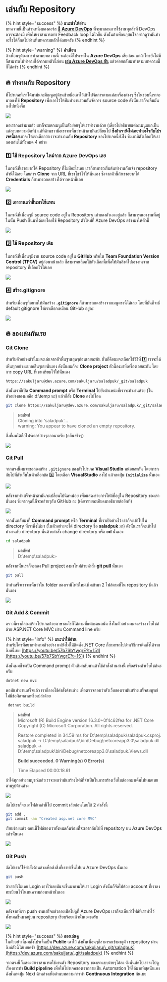 # เล่นกับ Repository

{% hint style="success" %}
**แนะนำให้อ่าน**  
บทความนี้เป็นส่วนหนึ่งของคอร์ส [**👶 Azure DevOps**](https://saladpuk.gitbook.io/learn/cloud/azure-devops) ที่จะมาสอนการใช้งานทุกสิ่งที่ DevOps ควรจะต้องมี เพื่อให้เราสามารถทำ Feedback loop ได้ไวขึ้น ดังนั้นถ้าเพื่อนๆสนใจอยากดูว่ามันทำอะไรได้ก็กดไปอ่านที่บทความหลักได้เลยครัช
{% endhint %}

{% hint style="warning" %}
**คำเตือน**  
ถ้าเพื่อนๆต้องการทำตามบทความนี้ จะต้องมีโปรเจคใน **Azure DevOps** เสียก่อน แต่ถ้าใครยังไม่มีก็สามารถไปทำตามได้จากบทตัวนี้ก่อน [**เล่น Azure DevOps กัน**](https://saladpuk.gitbook.io/learn/cloud/azure-devops/azure-devops) แล้วค่อยกลับมาทำตามบทความนี้ก็ได้ครัช
{% endhint %}

## 🔥 ทำงานกับ Repository

ที่โปรเจคที่เราได้มามันจะมีเมนูอยู่ด้านซ้ายมือเอาไว้เข้าไปจัดการตามแต่ละเรื่องต่างๆ ซึ่งในรอบนี้เราจะมาลองใช้ **Repository** เพื่อเอาไว้ให้ทีมทำงานร่วมกันจัดการ source code ดังนั้นเราก็จะจิ้มมันลงไปหนึ่งจึ๊ก

![](../../.gitbook/assets/image%20%28539%29.png)

พอเรากดเข้ามาแล้ว เขาก็จะแตกเมนูเป็นตัวย่อยๆให้เราทำงานด้วย \(เดี๋ยวไปอธิบายแต่ละเมนูแยกเป็นแต่ละบทความอีกที\) แต่ที่ด้านขวามือเราจะเห็นว่าหน้าตามันเปลี่ยนไป **ซึ่งถ้าเรายังไม่เคยทำอะไรกับโปรเจคนี้เลย**เขาจะให้เราเลือกว่าเราจะทำงานกับ **Repository** ของโปรเจคนี้ยังไง ซึ่งเขามีตัวเลือกให้เราลองเล่นได้ทั้งหมด 4 อย่าง

### 1️⃣ ใช้ Repository ใหม่จาก Azure DevOps เลย

ในกรณีที่เราอยากได้ Repository ที่ไม่มีอะไรเลย เราก็สามารถเริ่มต้นทำงานกับเจ้า repository ตัวนีได้เลย โดยการ **Clone** จาก URL ที่เขาโชว์ไว้ให้นั่นเอง ซึ่งจากตัวนี้ถ้าเราอยากได้ **Credentials** ก็สามารถกดสร้างได้จากหน้านี้เลย

![](../../.gitbook/assets/image%20%2862%29.png)

### 2️⃣ เอางานเก่าขึ้นมาใช้แทน

ในกรณีที่เพื่อนๆมี source code อยู่ใน Repository เก่าของตัวเองอยู่แล้ว ก็สามารถเอางานที่อยู่ในนั้น Push ขึ้นมาได้เลยโดยใช้ Repository ตัวใหม่ที่ Azure DevOps สร้างมาให้ตัวนี้

![](../../.gitbook/assets/image%20%28203%29.png)

### 3️⃣ ใช้ Repository เดิม

ในกรณีที่เพื่อนๆมีงาน source code อยู่ใน **GitHub** หรือใน **Team Foundation Version Control \(TFCV\)** อยู่ก่อนหน้าแล้ว ก็สามารถเลือกใช้ตัวเลือกนี้เพื่อให้มันลิงค์ไปเอางานจาก repository ที่เลือกไว้ได้เลย

![](../../.gitbook/assets/image%20%28147%29.png)

### 4️⃣ สร้าง.gitignore

สำหรับเพื่อนๆที่อยากให้มันสร้าง **`.gitignore`** ก็สามารถกดสร้างจากเมนูตรงนี้ได้เลย โดยที่มันก็จะมี default gitignore ให้เราเลือกเหมือน GitHub อยู่ละ

![](../../.gitbook/assets/image%20%28592%29.png)

## 🔥 ลองเล่นกันเรย

### Git Clone

สำหรับตัวอย่างตัวนี้ผมจะเล่นจากตัวพื้นฐานสุดๆก่อนเลยละกัน นั่นก็คือผมจะเลือกใช้วิธีที่ 1️⃣ เราจะได้เห็นทุกอย่างแบบคลีนๆเลยนั่นเอง ดังนั้นผมก็จะ **Clone project** ตัวนี้ลงมาที่เครื่องเลยละกัน โดยการ copy URL ที่เขาเตรียมไว้ให้นั่นเอง

```text
https://sakuljaru@dev.azure.com/sakuljaru/saladpuk/_git/saladpuk
```

ดังนั้นเราก็เปิด **Command prompt** หรือ **Terminal** ไปยังตำแหน่งที่เราจะทำงานด้วย \(ในตัวอย่างของผมคือ d:\temp นะ\) แล้วก็สั่ง **Clone** ลงไปโลด

```bash
git clone https://sakuljaru@dev.azure.com/sakuljaru/saladpuk/_git/saladpuk
```

> **ผลลัพท์**  
> Cloning into 'saladpuk'...   
> warning: You appear to have cloned an empty repository.

สิ่งที่ผมได้คือโฟร์เดอร์ว่างๆออกมาครับ \(คลีนจริงๆ\)

![](../../.gitbook/assets/image%20%28256%29.png)

### Git Pull

จากตรงนี้ผมจะขอลองสร้าง `.gitignore` ของตัวโปรเจค **Visual Studio** หน่อยละกัน โดยการกลับไปที่ตัวเว็บในตัวเลือกข้อ 4️⃣ โดยเลือก **VisualStudio** ลงไป แล้วกดปุ่ม **`Initialize`** นั่นเอง

![](../../.gitbook/assets/image%20%28651%29.png)

หลังจากทำเสร็จหน้าตามันจะเปลี่ยนไปนิดหน่อย เพื่อแสดงรายการไฟล์ที่อยู่ใน Repository ของเรานั่นเอง ซึ่งจากจุดนี้ก็จะคล้ายๆกับ GitHub ละ \(เดี๋ยวรายละเอียดมาอธิบายต่ออีกที\)

![](../../.gitbook/assets/image%20%28395%29.png)

จากนั้นกลับมาที่ **Command prompt** หรือ **Terminal** ที่เราเปิดค้างไว้ เราก็จะเข้าไปใน directory ที่เราพึ่งได้มา \(ในตัวอย่างจะได้ directory ชื่อ **saladpuk** มา\) ดังนั้นเราก็จะเข้าไปทำงานกับ directory นั้นด้วยคำสั่ง change directory หรือ **cd** นั่นเอง

```bash
cd saladpuk
```

> **ผลลัพท์**  
> D:\temp\saladpuk&gt;

หลังจากนั้นเราก็จะลอง Pull project ลงมาใหม่ด้วยคำสั่ง **git pull** นั่นเอง

```bash
git pull
```

ถ้าทำเสร็จเราจะเห็นว่าใน folder ของเรามีไฟล์ใหม่เพิ่มเข้ามา 2 ไฟล์ตามที่ใน repository มีแล้วนั่นเอง

![](../../.gitbook/assets/image%20%28383%29.png)

### Git Add & Commit

คราวนี้เราก็ลองสร้างโปรเจคด้วยภาษาอะไรก็ได้ตามที่แต่ละคนถนัด ซึ่งในตัวอย่างผมจะสร้าง เว็บไซต์ ด้วย ASP.NET Core MVC ผ่าน Command line ครับ

{% hint style="info" %}
**แนะนำให้อ่าน**  
สำหรับใครที่อยากทำตามตัวอย่าง แต่ยังไม่ได้ติดตั้ง .NET Core ก็สามารถไปอ่านวิธีการติดตั้งได้จากลิงค์นี้เบย [https://youtu.be/57b7SbYwgrE?t=151](https://youtu.be/57b7SbYwgrE?t=151)
{% endhint %}

ดังนั้นผมก็จะเปิด Command prompt ตัวเดิมกลับมาแล้วใช้คำสั่งด้านล่างนี้ เพื่อสร้างตัวเว็บไซต์นะครับ

```bash
dotnet new mvc
```

พอมันทำงานเสร็จแล้ว เราก็ลองใช้คำสั่งด้านล่าง เพื่อตรวจสอบว่าตัวเว็บของเรามันสร้างเสร็จสมบูรณ์ไม่มีข้อผิดพลาดหรือเปล่าด้วย

```bash
 dotnet build
```

> **ผลลัพท์**  
> Microsoft \(R\) Build Engine version 16.3.0+0f4c62fea for .NET Core Copyright \(C\) Microsoft Corporation. All rights reserved.
>
> Restore completed in 34.59 ms for D:\temp\saladpuk\saladpuk.csproj. saladpuk -&gt; D:\temp\saladpuk\bin\Debug\netcoreapp3.0\saladpuk.dll saladpuk -&gt; D:\temp\saladpuk\bin\Debug\netcoreapp3.0\saladpuk.Views.dll
>
> **Build succeeded. 0 Warning\(s\) 0 Error\(s\)**
>
> Time Elapsed 00:00:18.61

ถ้าได้ทุกอย่างสมบูรณ์แล้วเราจะพบว่ามันสร้างไฟล์ที่จำเป็นในการสร้างเว็บไซต์ออกมาเต็มไปหมดเบย ตามรูปด้านล่าง

![](../../.gitbook/assets/image%20%28344%29.png)

ถัดไปเราก็จะเอาไฟล์เหล่านี้ไป commit เสียก่อนโดยใช้ 2 คำสั่งนี้

```bash
git add .
git commit -am "Created asp.net core MVC"
```

เรียบร้อยแล้ว ตอนนี้ไฟล์ของเราทั้งหมดก็พร้อมที่จะเอากลับไปที่ repository บน Azure DevOps แล้วนั่นเอง

![](../../.gitbook/assets/image%20%28129%29.png)

### Git Push

ถัดไปเราก็ใช้คำสั่งด้านล่างเพื่อส่งสิ่งที่เราทำขึ้นไปบน Azure DevOps นั่นเอง

```bash
git push
```

ถ้าเรายังไม่เคย Login เอาไว้เลยมันจะขึ้นมาถามให้เรา Login ดังนั้นก็จัดไปด้วย account ที่เราลงทะเบียนไว้ในบนความก่อนหน้านั่นเอง

![](../../.gitbook/assets/image%20%28133%29.png)

หลังจากที่เรา push งานเสร็จแล้วลองเปิดไปดูที่ Azure DevOps เราก็จะเห็นว่าไฟล์ที่เราทำไว้ทั้งหมดขึ้นมาอยู่บน repository เรียบร้อยแล้วนั่นเองขอรับ

![](../../.gitbook/assets/image%20%28615%29.png)

{% hint style="success" %}
**ลองเล่นดู**  
ในตัวอย่างนี้ผมตั้งโปรเจ็คเป็น **Public** เอาไว้ ดังนั้นเพื่อนๆก็สามารถเข้ามาดูตัว repository ผ่านลิงค์ตัวนี้ได้เบยครัช [https://dev.azure.com/sakuljaru/\_git/saladpuk](https://dev.azure.com/sakuljaru/_git/saladpuk)
{% endhint %}

จากตรงนี้ก็แสดงว่าเราสามารถใช้งานตัว Repository ของเราแบบง่ายๆได้ละ ดังนั้นถัดไปเราจะไปดูเรื่องการทำ **Build pipeline** เพื่อให้โปรเจคของเรากลายเป็น Automation ให้ได้มากที่สุดนั่นเอง ดังนั้นกดปุ่ม Next ด้านล่างเพื่ออ่านบทความการทำ **Continuous Integration** กันเบย 



